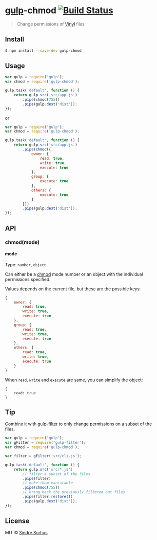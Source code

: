 # [gulp](http://gulpjs.com)-chmod [![Build Status](https://travis-ci.org/sindresorhus/gulp-chmod.svg?branch=master)](https://travis-ci.org/sindresorhus/gulp-chmod)

> Change permissions of [Vinyl](https://github.com/wearefractal/vinyl) files


## Install

```sh
$ npm install --save-dev gulp-chmod
```


## Usage

```js
var gulp = require('gulp');
var chmod = require('gulp-chmod');

gulp.task('default', function () {
	return gulp.src('src/app.js')
		.pipe(chmod(755))
		.pipe(gulp.dest('dist'));
});
```

or

```js
var gulp = require('gulp');
var chmod = require('gulp-chmod');

gulp.task('default', function () {
	return gulp.src('src/app.js')
		.pipe(chmod({
			owner: {
				read: true,
				write: true,
				execute: true
			},
			group: {
				execute: true
			},
			others: {
				execute: true
			}
		}))
		.pipe(gulp.dest('dist'));
});
```


## API

### chmod(mode)

#### mode

Type: `number`, `object`

Can either be a [chmod](http://ss64.com/bash/chmod.html) mode number or an object with the individual permissions specified.


Values depends on the current file, but these are the possible keys:

```js
{
	owner: {
		read: true,
		write: true,
		execute: true
	},
	group: {
		read: true,
		write: true,
		execute: true
	},
	others: {
		read: true,
		write: true,
		execute: true
	}
}
```

When `read`, `write` and `execute` are same, you can simplify the object:

```
{
	read: true
}
```


## Tip

Combine it with [gulp-filter](https://github.com/sindresorhus/gulp-filter) to only change permissions on a subset of the files.

```js
var gulp = require('gulp');
var gFilter = require('gulp-filter');
var chmod = require('gulp-chmod');

var filter = gFilter('src/cli.js');

gulp.task('default', function () {
	return gulp.src('src/*.js')
		// filter a subset of the files
		.pipe(filter)
		// make them executable
		.pipe(chmod(755))
		// bring back the previously filtered out files
		.pipe(filter.restore())
		.pipe(gulp.dest('dist'));
});
```


## License

MIT © [Sindre Sorhus](http://sindresorhus.com)
